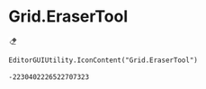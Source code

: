 # Grid.EraserTool
![](/img/Grid.EraserTool.png)

``` CSharp
EditorGUIUtility.IconContent("Grid.EraserTool")
```
```
-2230402226522707323
```
